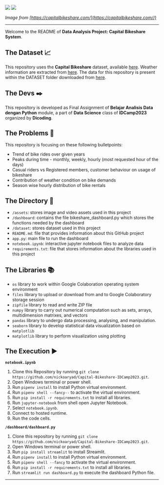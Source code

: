 ![](https://cdn.lyft.com/static/bikesharefe/logo/CapitalBikeshare-main.svg)
![](https://images.ctfassets.net/p6ae3zqfb1e3/7EvTCz4yh5EjYm5PBF2F7b/2af90f1c0cf365a12d088f5021cb0b6d/CaBi_CaBiforEveryone_Hero_2x.png?w=1500&q=60&fm=webp)

*Image from [https://capitalbikeshare.com/](https://capitalbikeshare.com//)*

---

Welcome to the README of **Data Analysis Project: Capital Bikeshare System**. 

## The Dataset 📈
This repository uses the **Capital Bikeshare** dataset, available [here](http://capitalbikeshare.com/system-data). Weather information are extracted from [here](http://www.freemeteo.com). The data for this repository is present within the DATASET folder downloaded from [here](https://drive.google.com/file/d/1RaBmV6Q6FYWU4HWZs80Suqd7KQC34diQ/view?usp=sharing).

## The Devs ✒️
This repository is developed as Final Assignment of **Belajar Analisis Data dengan Python** module, a part of **Data Science** class of **IDCamp2023** organized by **Dicoding**. 

## The Problems 📝
This repository is focusing on these following bulletpoints:
* Trend of bike rides over given years
* Peaks during time - monthly, weekly, hourly (most requested hour of the days)
* Casual riders vs Registered members, customer behaviour on usage of bikeshare
* Contribution of weather condition on bike demands
* Season wise hourly distribution of bike rentals

## The Directory 📂
* `/assets`: stores image and video assets used in this project
* `/dashboard`: contains the file bikeshare_dashboard.py which stores the functions needed by the dashboard
* `/dataset`: stores dataset used in this project
* `README.md`: file that provides information about this GitHub project
* `app.py`: main file to run the dashboard
* `notebook.ipynb`: interactive jupyter notebook files to analyze data
* `requirements.txt`: file that stores information about the libraries used in this project

## The Libraries 📚
* `os` library to work within Google Colaboration operating system environment
* `files` library to upload or download from and to Google Colaboratory storage session
* `zipfile` library to read and write ZIP file
* `numpy` library to carry out numerical computation such as sets, arrays, multidimension matrixes, and vectors
* `pandas` library to undergo data processing, analysing, and manipulation.
* `seaborn` library to develop statistical data visualization based on `matplotlib`
* `matplotlib` library to perform visualization using plotting

## The Execution ▶
**`notebook.ipynb`**
1. Clone this Repository by running `git clone https://github.com/nickoaryad/Capital-Bikeshare-IDCamp2023.git`.
2. Open Windows terminal or power shell.
3. Run `pipenv install` to install Python virtual environment.
4. Run `pipenv shell --fancy--` to activate the virtual environment.
5. Run `pip install -r requirements.txt` to install all libraries. 
6. Run `jupyter-notebook` from shell open Jupyter Notebook.
7. Select `notebook.ipynb`.
8. Connect to hosted runtime.
9. Run the code cells.

**`/dashboard/dashboard.py`**
1. Clone this repository by running `git clone https://github.com/nickoaryad/Capital-Bikeshare-IDCamp2023.git`.
2.  Open Windows terminal or power shell.
3.  Run `pip install streamlit` to install Streamlit.
4.  Run `pipenv install` to install Python virtual environment.
5.  Run `pipenv shell --fancy` to activate the virtual environment.
6.  Run `pip install -r requirements.txt` to install all libraries.
7.  Run `streamlit run dashboard.py` to execute the dashboard Python file.

---
